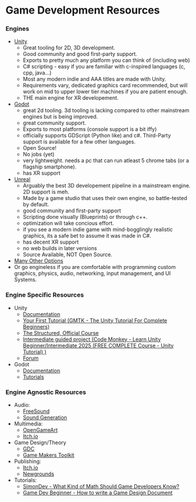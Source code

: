 # Game Development Resources

### Engines

* [Unity](https://unity.com/)
  * Great tooling for 2D, 3D development.
  * Good community and good first-party support.
  * Exports to pretty much any platform you can think of (including web)
  * C# scripting - easy if you are familiar with c-inspired languages (c, cpp, java...)
  * Most any modern indie and AAA titles are made with Unity.
  * Requirements vary, dedicated graphics card recommended, but will work on mid to upper lower tier machines if you are patient enough.
  * THE main engine for XR developement.
* [Godot](https://godotengine.org/)
  * great 2d tooling. 3d tooling is lacking compared to other mainstream engines but is being improved.
  * great community support.
  * Exports to most platforms (console support is a bit iffy)
  * officially supports GDScript (Python like) and c#. Third-Party support is available for a few other languages.
  * Open Source!
  * No jobs (yet)
  * very lightweight. needs a pc that can run atleast 5 chrome tabs (or a flagship smartphone).
  * has XR support
* [Unreal](https://www.unrealengine.com)
  * Arguably the best 3D developement pipeline in a mainstream engine. 2D support is meh.
  * Made by a game studio that uses their own engine, so battle-tested by default.
  * good community and first-party support
  * Scripting done visually (Blueprints) or through c++.
  * optimization will take concious effort.
  * if you see a modern indie game with mind-bogglingly realistic graphics, its a safe bet to assume it was made in C#.
  * has decent XR support
  * no web builds in later versions
  * Source Available, NOT Open Source.
* [Many Other Options](https://gameenginelist.com/)
* Or go engineless if you are comfortable with programming custom graphics, physics, audio, networking, input management, and UI Systems.

### Engine Specific Resources

* Unity
  * [Documentation](https://docs.unity.com/en-us)
  * [Your First Tutorial (GMTK - The Unity Tutorial For Complete Beginners)](https://www.youtube.com/watch?v=XtQMytORBmM)
  * [The Structured, Official Course](https://learn.unity.com/)
  * [Intermediate guided project (Code Monkey -  Learn Unity Beginner/Intermediate 2025 (FREE COMPLETE Course - Unity Tutorial) )](https://www.youtube.com/watch?v=AmGSEH7QcDg)
  * [Forum](https://discussions.unity.com/)
* Godot
  * [Documentation](https://docs.godotengine.org/en/latest/)
  * [Tutorials](https://youtube.com/playlist?list=PLPV2KyIb3jR7ecat0FBEMv2EZgsDg6Wcv&si=gEGtuG84HNcDNloz)

### Engine Agnostic Resources

* Audio:
  * [FreeSound](https://freesound.org/)
  * [Sound Generation](https://www.bfxr.net/)
* Multimedia:
  * [OpenGameArt](https://opengameart.org/)
  * [Itch.io](https://itch.io/)
* Game Design/Theory
  * [GDC](https://www.youtube.com/@Gdconf)
  * [Game Makers Toolkit](https://www.youtube.com/@GMTK)
* Publishing:
  * [Itch.io](https://itch.io/)
  * [Newgrounds](https://newgrounds.com/)
* Tutorials:
  * [SimonDev -  What Kind of Math Should Game Developers Know?](https://www.youtube.com/watch?v=eRVRioN4GwA)
  * [Game Dev Beginner - How to write a Game Design Document](https://youtu.be/bro4rwYVo0I?si=nsoa7tab5PL214YL)